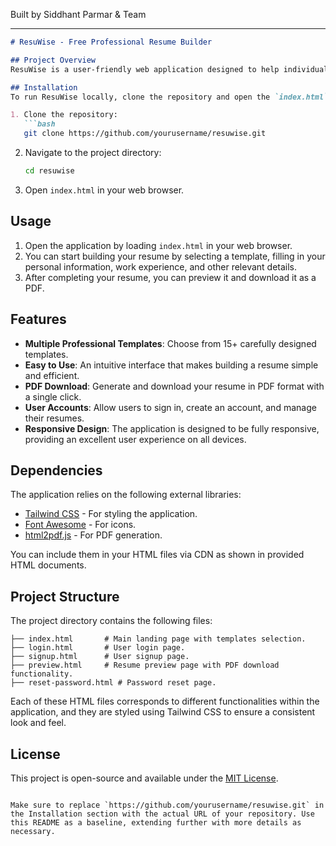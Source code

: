 
Built by Siddhant Parmar & Team

---

```markdown
# ResuWise - Free Professional Resume Builder

## Project Overview
ResuWise is a user-friendly web application designed to help individuals create professional resumes quickly and effortlessly. With a variety of customizable templates, users can build and download their resumes directly in PDF format. The platform is completely free with no hidden charges.

## Installation
To run ResuWise locally, clone the repository and open the `index.html` file in your browser:

1. Clone the repository:
   ```bash
   git clone https://github.com/yourusername/resuwise.git
   ```

2. Navigate to the project directory:
   ```bash
   cd resuwise
   ```

3. Open `index.html` in your web browser.

## Usage
1. Open the application by loading `index.html` in your web browser.
2. You can start building your resume by selecting a template, filling in your personal information, work experience, and other relevant details.
3. After completing your resume, you can preview it and download it as a PDF.

## Features
- **Multiple Professional Templates**: Choose from 15+ carefully designed templates.
- **Easy to Use**: An intuitive interface that makes building a resume simple and efficient.
- **PDF Download**: Generate and download your resume in PDF format with a single click.
- **User Accounts**: Allow users to sign in, create an account, and manage their resumes.
- **Responsive Design**: The application is designed to be fully responsive, providing an excellent user experience on all devices.

## Dependencies
The application relies on the following external libraries:
- [Tailwind CSS](https://tailwindcss.com/) - For styling the application.
- [Font Awesome](https://fontawesome.com/) - For icons.
- [html2pdf.js](https://github.com/ephrenio/html2pdf.js) - For PDF generation.

You can include them in your HTML files via CDN as shown in provided HTML documents.

## Project Structure
The project directory contains the following files:

```
├── index.html       # Main landing page with templates selection.
├── login.html       # User login page.
├── signup.html      # User signup page.
├── preview.html     # Resume preview page with PDF download functionality.
├── reset-password.html # Password reset page.
```

Each of these HTML files corresponds to different functionalities within the application, and they are styled using Tailwind CSS to ensure a consistent look and feel.

## License
This project is open-source and available under the [MIT License](LICENSE).
```

Make sure to replace `https://github.com/yourusername/resuwise.git` in the Installation section with the actual URL of your repository. Use this README as a baseline, extending further with more details as necessary.
